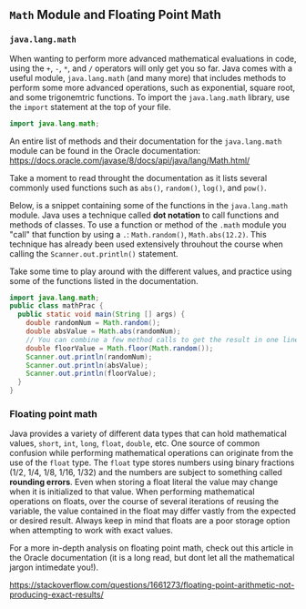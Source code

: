 ## `Math` Module and Floating Point Math

### `java.lang.math`

When wanting to perform more advanced mathematical evaluations in code, using the `+`, `-`, `*`,  and `/` operators will only get you so far. Java comes with a useful module, `java.lang.math` (and many more) that includes methods to perform some more advanced operations, such as exponential, square root, and some trigonemtric functions. To import the `java.lang.math` library, use the `import` statement at the top of your file. 

```java
import java.lang.math;
```

An entire list of methods and their documentation for the `java.lang.math` module can be found in the Oracle documentation: <https://docs.oracle.com/javase/8/docs/api/java/lang/Math.html/>

Take a moment to read throught the documentation as it lists several commonly used functions such as `abs()`, `random()`, `log()`, and `pow()`. 

Below, is a snippet containing some of the functions in the `java.lang.math` module. Java uses a technique called **dot notation** to call functions and methods of classes. To use a function or method of the `.math` module you "call" that function by using a `.`:  `Math.random()`, `Math.abs(12.2)`. This technique has already been used extensively throuhout the course when calling the `Scanner.out.println()` statement. 

Take some time to play around with the different values, and practice using some of the functions listed in the documentation. 

```java
import java.lang.math;
public class mathPrac {
  public static void main(String [] args) {
    double randomNum = Math.random();
    double absValue = Math.abs(randomNum);
    // You can combine a few method calls to get the result in one line
    double floorValue = Math.floor(Math.random());
    Scanner.out.println(randomNum);
    Scanner.out.println(absValue);
    Scanner.out.println(floorValue);
  }
}
```



### Floating point math

Java provides a variety of different data types that can hold mathematical values, `short`, `int`, `long`, `float`, `double`, etc. One source of common confusion while performing mathematical operations can originate from the use of the `float` type. The `float` type stores numbers using binary fractions (1/2, 1/4, 1/8, 1/16, 1/32) and the numbers are subject to something called **rounding errors**. Even when storing a float literal the value may change when it is initialized to that value. When performing mathematical operations on floats, over the course of several iterations of reusing the variable, the value contained in the float may differ vastly from the expected or desired result. Always keep in mind that floats are a poor storage option when attempting to work with exact values. 

For a more in-depth analysis on floating point math, check out this article in the Oracle documentation (it is a long read, but dont let all the mathematical jargon intimedate you!). 

<https://stackoverflow.com/questions/1661273/floating-point-arithmetic-not-producing-exact-results/>



